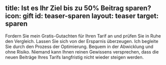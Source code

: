 title: Ist es Ihr Ziel bis zu 50% Beitrag sparen?
icon: gift
id: teaser-sparen
layout: teaser
target: sparen
---
Fordern Sie mein Gratis-Gutachten für Ihren Tarif an und prüfen Sie in Ruhe den Vergleich. Lassen Sie sich von der Ersparnis überzeugen. Ich begleite Sie durch den Prozess der Optimierung. Bequem in der Abwicklung und ohne Risiko. Niemand kann Ihnen reinen Gewissens versprechen, dass die neuen Beiträge Ihres Tarifs langfristig nicht wieder steigen werden.
